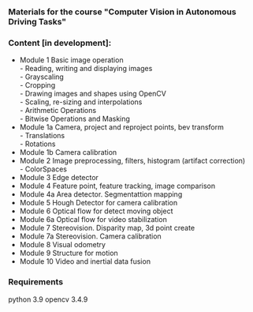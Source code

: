 ### Materials for the course "Computer Vision in Autonomous Driving Tasks" 
### Content [in development]:
- Module 1 Basic image operation  
        - Reading, writing and displaying images  
        - Grayscaling  
        - Cropping  
        - Drawing images and shapes using OpenCV  
        - Scaling, re-sizing and interpolations  
        - Arithmetic Operations  
        - Bitwise Operations and Masking  
- Module 1a Camera, project and reproject points, bev transform  
        - Translations   
        - Rotations 
- Module 1b Camera calibration
- Module 2 Image preprocessing, filters, histogram (artifact correction)  
        - ColorSpaces  
- Module 3 Edge detector
- Module 4 Feature point, feature tracking, image comparison
- Module 4a Area detector. Segmentattion mapping
- Module 5 Hough Detector for camera calibration
- Module 6 Optical flow for detect moving object  
- Module 6a Optical flow for video stabilization
- Module 7 Stereovision. Disparity map, 3d point create
- Module 7a Stereovision. Camera calibration
- Module 8 Visual odometry
- Module 9 Structure for motion
- Module 10 Video and inertial data fusion

### Requirements
python 3.9
opencv 3.4.9
